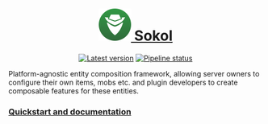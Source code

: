 <div align="center">

<h1> <a href="https://phosphorous.gitlab.io/sokol">
<img src="icon.svg" height="64"> Sokol
</a> </h1>

[![Latest version](https://img.shields.io/maven-metadata/v?metadataUrl=https%3A%2F%2Fgitlab.com%2Fapi%2Fv4%2Fprojects%2F37885933%2Fpackages%2Fmaven%2Fcom%2Fgitlab%2Faecsocket%2Fsokol%2Fsokol-core%2Fmaven-metadata.xml)](https://gitlab.com/phosphorous/sokol/-/packages/8023113)
[![Pipeline status](https://img.shields.io/gitlab/pipeline-status/phosphorous/sokol?branch=main)](https://gitlab.com/phosphorous/sokol/-/pipelines/latest)

</div>

Platform-agnostic entity composition framework, allowing server owners to configure their own items, mobs etc.
and plugin developers to create composable features for these entities.

### [Quickstart and documentation](https://phosphorous.gitlab.io/sokol)
